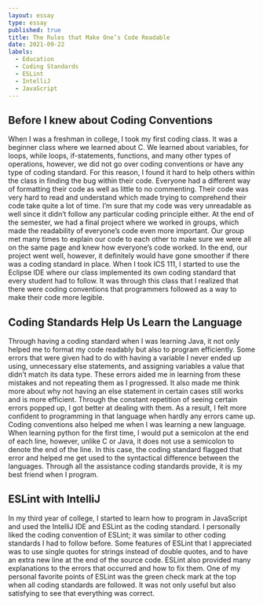 ```yaml
---
layout: essay
type: essay
published: true
title: The Rules that Make One’s Code Readable
date: 2021-09-22
labels:
  - Education
  - Coding Standards
  - ESLint
  - IntelliJ
  - JavaScript
---
```


## **Before I knew about Coding Conventions**

When I was a freshman in college, I took my first coding class. It was a beginner class where we learned about C. We learned about variables, for loops, while loops, if-statements, functions, and many other types of operations, however, we did not go over coding conventions or have any type of coding standard. For this reason, I found it hard to help others within the class in finding the bug within their code. Everyone had a different way of formatting their code as well as little to no commenting. Their code was very hard to read and understand which made trying to comprehend their code take quite a lot of time. I’m sure that my code was very unreadable as well since it didn’t follow any particular coding principle either. At the end of the semester, we had a final project where we worked in groups, which made the readability of everyone’s code even more important. Our group met many times to explain our code to each other to make sure we were all on the same page and knew how everyone’s code worked. In the end, our project went well, however, it definitely would have gone smoother if there was a coding standard in place. When I took ICS 111, I started to use the Eclipse IDE where our class implemented its own coding standard that every student had to follow. It was through this class that I realized that there were coding conventions that programmers followed as a way to make their code more legible.

## **Coding Standards Help Us Learn the Language**

Through having a coding standard when I was learning Java, it not only helped me to format my code readably but also to program efficiently. Some errors that were given had to do with having a variable I never ended up using, unnecessary else statements, and assigning variables a value that didn’t match its data type. These errors aided me in learning from these mistakes and not repeating them as I progressed. It also made me think more about why not having an else statement in certain cases still works and is more efficient. Through the constant repetition of seeing certain errors popped up, I got better at dealing with them. As a result, I felt more confident to programming in that language when hardly any errors came up. Coding conventions also helped me when I was learning a new language. When learning python for the first time, I would put a semicolon at the end of each line, however, unlike C or Java, it does not use a semicolon to denote the end of the line. In this case, the coding standard flagged that error and helped me get used to the syntactical difference between the languages. Through all the assistance coding standards provide, it is my best friend when I program.

## **ESLint with IntelliJ**

In my third year of college, I started to learn how to program in JavaScript and used the IntelliJ IDE and ESLint as the coding standard. I personally liked the coding convention of ESLint; it was similar to other coding standards I had to follow before. Some features of ESLint that I appreciated was to use single quotes for strings instead of double quotes, and to have an extra new line at the end of the source code. ESLint also provided many explanations to the errors that occurred and how to fix them. One of my personal favorite points of ESLint was the green check mark at the top when all coding standards are followed. It was not only useful but also satisfying to see that everything was correct. 
